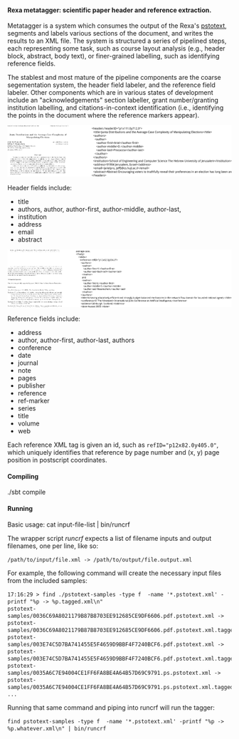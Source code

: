 #### Rexa metatagger: scientific paper header and reference extraction.

Metatagger is a system which consumes the output of the Rexa's
[pstotext](https://github.com/iesl/rexa1-pstotext), segments and labels various sections of the
document, and writes the results to an XML file. The system is structured a series of pipelined
steps, each representing some task, such as course layout analysis (e.g., header block, abstract,
body text), or finer-grained labelling, such as identifying reference fields.

The stablest and most mature of the pipeline components are the coarse segementation system, the
header field labeler, and the reference field labeler. Other components which are in various
states of development include an "acknowledgements" section labeller, grant number/granting
institution labelling, and citations-in-context identification (i.e., identifying the points in the
document where the reference markers appear).


![Alt text](./docs/img/pdf-and-meta-hdr.png)

Header fields include: 
   + title
   + authors, author, author-first, author-middle, author-last,
   + institution
   + address
   + email
   + abstract

![Alt text](./docs/img/pdf-and-meta-ref.png)

Reference fields include:
   + address
   + author, author-first, author-last, authors
   + conference
   + date
   + journal
   + note
   + pages
   + publisher
   + reference
   + ref-marker
   + series
   + title
   + volume
   + web

Each reference XML tag is given an id, such as `refID="p12x82.0y405.0"`, which uniquely identifies
that reference by page number and (x, y) page position in postscript coordinates.


#### Compiling

./sbt compile

#### Running

Basic usage: cat input-file-list | bin/runcrf

The wrapper script *runcrf* expects a list of filename inputs and output filenames, one per line,
like so:


```
/path/to/input/file.xml -> /path/to/output/file.output.xml
```

For example, the following command will create the necessary input files from the included samples:
```
17:16:29 > find ./pstotext-samples -type f  -name '*.pstotext.xml' -printf "%p -> %p.tagged.xml\n"
pstotext-samples/0036C69A8021179B87B8703EE912685CE9DF6606.pdf.pstotext.xml -> pstotext-samples/0036C69A8021179B87B8703EE912685CE9DF6606.pdf.pstotext.xml.tagged.xml
pstotext-samples/003E74C5D7BA741455E5F4659D9BBF4F7240BCF6.pdf.pstotext.xml -> pstotext-samples/003E74C5D7BA741455E5F4659D9BBF4F7240BCF6.pdf.pstotext.xml.tagged.xml
pstotext-samples/0035A6C7E94004CE1FF6FA8BE4A64B57D69C9791.ps.pstotext.xml -> pstotext-samples/0035A6C7E94004CE1FF6FA8BE4A64B57D69C9791.ps.pstotext.xml.tagged.xml
...
```
Running that same command and piping into runcrf will run the tagger:

```
find pstotext-samples -type f  -name '*.pstotext.xml' -printf "%p -> %p.whatever.xml\n" | bin/runcrf
```


